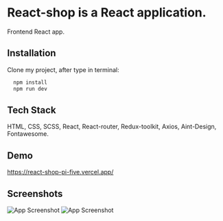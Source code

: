 
# React-shop is a React application.

Frontend React app.


## Installation

Clone my project, after type in terminal:

```bash
  npm install 
  npm run dev
```

## Tech Stack

HTML, CSS, SCSS, React, React-router, Redux-toolkit, Axios, Aint-Design, Fontawesome.

## Demo

https://react-shop-pi-five.vercel.app/

## Screenshots

![App Screenshot](https://i.postimg.cc/1zsFG8Zw/react-shop1.jpg)
![App Screenshot](https://i.postimg.cc/hj37RMQ1/react-shop2.jpg)
